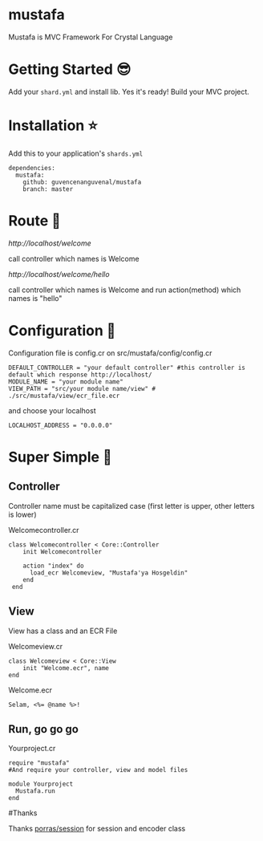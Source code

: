 # mustafa

Mustafa is MVC Framework For Crystal Language

# Getting Started :sunglasses:

Add your `shard.yml` and install lib. Yes it's ready! Build your MVC project.

# Installation :star:

Add this to your application's `shards.yml`

```
dependencies:
  mustafa:
    github: guvencenanguvenal/mustafa
    branch: master
```

# Route :rocket:

*http://localhost/welcome*

call controller which names is Welcome

*http://localhost/welcome/hello*

call controller which names is Welcome and run action(method) which names is "hello"


# Configuration :mag_right:

Configuration file is config.cr on src/mustafa/config/config.cr
```
DEFAULT_CONTROLLER = "your default controller" #this controller is default which response http://localhost/ 
MODULE_NAME = "your module name"
VIEW_PATH = "src/your module name/view" # ./src/mustafa/view/ecr_file.ecr
```
and choose your localhost
```
LOCALHOST_ADDRESS = "0.0.0.0"
```
# Super Simple :checkered_flag:

## Controller

Controller name must be capitalized case (first letter is upper, other letters is lower)

Welcomecontroller.cr
```
class Welcomecontroller < Core::Controller
    init Welcomecontroller

    action "index" do
      load_ecr Welcomeview, "Mustafa'ya Hosgeldin"
    end
 end
```

## View

View has a class and an ECR File

Welcomeview.cr
```
class Welcomeview < Core::View
	init "Welcome.ecr", name
end
```
Welcome.ecr
```
Selam, <%= @name %>!
```

## Run, go go go

Yourproject.cr
```
require "mustafa"
#And require your controller, view and model files

module Yourproject
  Mustafa.run
end
```

#Thanks

Thanks [porras/session](https://github.com/porras/session) for session and encoder class


